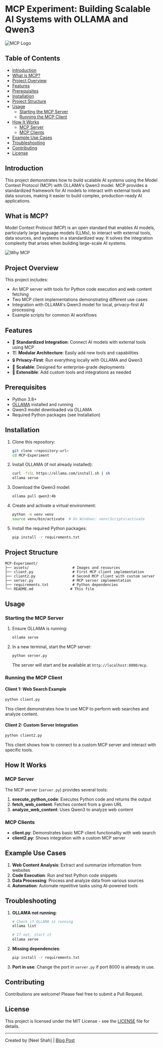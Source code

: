 # MCP Experiment: Building Scalable AI Systems with OLLAMA and Qwen3

![MCP Logo](assets/main_MCP_logo.png)

## Table of Contents

- [Introduction](#introduction)
- [What is MCP?](#what-is-mcp)
- [Project Overview](#project-overview)
- [Features](#features)
- [Prerequisites](#prerequisites)
- [Installation](#installation)
- [Project Structure](#project-structure)
- [Usage](#usage)
  - [Starting the MCP Server](#starting-the-mcp-server)
  - [Running the MCP Client](#running-the-mcp-client)
- [How It Works](#how-it-works)
  - [MCP Server](#mcp-server)
  - [MCP Clients](#mcp-clients)
- [Example Use Cases](#example-use-cases)
- [Troubleshooting](#troubleshooting)
- [Contributing](#contributing)
- [License](#license)

## Introduction

This project demonstrates how to build scalable AI systems using the Model Context Protocol (MCP) with OLLAMA's Qwen3 model. MCP provides a standardized framework for AI models to interact with external tools and data sources, making it easier to build complex, production-ready AI applications.

## What is MCP?

Model Context Protocol (MCP) is an open standard that enables AI models, particularly large language models (LLMs), to interact with external tools, data sources, and systems in a standardized way. It solves the integration complexity that arises when building large-scale AI systems.

![Why MCP](assets/why_mcp.png)

## Project Overview

This project includes:

- An MCP server with tools for Python code execution and web content fetching
- Two MCP client implementations demonstrating different use cases
- Integration with OLLAMA's Qwen3 model for local, privacy-first AI processing
- Example scripts for common AI workflows

## Features

- 🔌 **Standardized Integration**: Connect AI models with external tools using MCP
- 🏗️ **Modular Architecture**: Easily add new tools and capabilities
- 🔒 **Privacy-First**: Run everything locally with OLLAMA and Qwen3
- 🚀 **Scalable**: Designed for enterprise-grade deployments
- 🧩 **Extensible**: Add custom tools and integrations as needed

## Prerequisites

- Python 3.8+
- [OLLAMA](https://ollama.com/) installed and running
- Qwen3 model downloaded via OLLAMA
- Required Python packages (see Installation)

## Installation

1. Clone this repository:

   ```bash
   git clone <repository-url>
   cd MCP-Experiment
   ```

2. Install OLLAMA (if not already installed):

   ```bash
   curl -fsSL https://ollama.com/install.sh | sh
   ollama serve
   ```

3. Download the Qwen3 model:

   ```bash
   ollama pull qwen3:4b
   ```

4. Create and activate a virtual environment:

   ```bash
   python -m venv venv
   source venv/bin/activate  # On Windows: venv\Scripts\activate
   ```

5. Install the required Python packages:
   ```bash
   pip install -r requirements.txt
   ```

## Project Structure

```
MCP-Experiment/
├── assets/                    # Images and resources
├── client.py                  # First MCP client implementation
├── client2.py                 # Second MCP client with custom server
├── server.py                  # MCP server implementation
├── requirements.txt           # Python dependencies
└── README.md                 # This file
```

## Usage

### Starting the MCP Server

1. Ensure OLLAMA is running:

   ```bash
   ollama serve
   ```

2. In a new terminal, start the MCP server:

   ```bash
   python server.py
   ```

   The server will start and be available at `http://localhost:8000/mcp`.

### Running the MCP Client

#### Client 1: Web Search Example

```bash
python client.py
```

This client demonstrates how to use MCP to perform web searches and analyze content.

#### Client 2: Custom Server Integration

```bash
python client2.py
```

This client shows how to connect to a custom MCP server and interact with specific tools.

## How It Works

### MCP Server

The MCP server (`server.py`) provides several tools:

1. **execute_python_code**: Executes Python code and returns the output
2. **fetch_web_content**: Fetches content from a given URL
3. **analyze_web_content**: Uses Qwen3 to analyze web content

### MCP Clients

- **client.py**: Demonstrates basic MCP client functionality with web search
- **client2.py**: Shows integration with a custom MCP server

## Example Use Cases

1. **Web Content Analysis**: Extract and summarize information from websites
2. **Code Execution**: Run and test Python code snippets
3. **Data Processing**: Process and analyze data from various sources
4. **Automation**: Automate repetitive tasks using AI-powered tools

## Troubleshooting

1. **OLLAMA not running**:

   ```bash
   # Check if OLLAMA is running
   ollama list

   # If not, start it
   ollama serve
   ```

2. **Missing dependencies**:

   ```bash
   pip install -r requirements.txt
   ```

3. **Port in use**:
   Change the port in `server.py` if port 8000 is already in use.

## Contributing

Contributions are welcome! Please feel free to submit a Pull Request.

## License

This project is licensed under the MIT License - see the [LICENSE](LICENSE) file for details.

---

Created by [Neel Shah] | [Blog Post](https://medium.com/@neeldevenshah/mcp-the-secret-sauce-for-building-scalable-ai-systems-with-ollama-and-qwen3-6ebaaae6bfe3)
